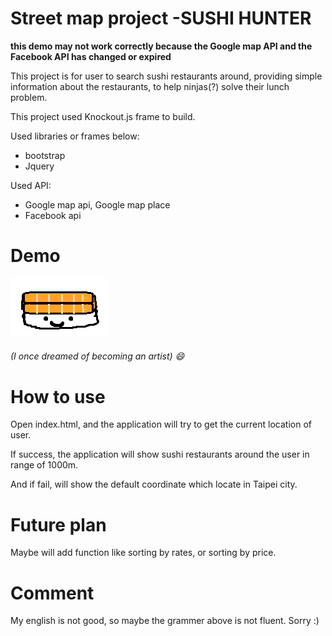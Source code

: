 Street map project -SUSHI HUNTER
===============================

**this demo may not work correctly because the Google map API and the Facebook API has changed or expired**

This project is for user to search sushi restaurants around, providing simple information about the restaurants, to help ninjas(?) solve their lunch problem.

This project used Knockout.js frame to build. 

Used libraries or frames below:
*  bootstrap
*  Jquery

Used API:
* Google map api, Google map place
* Facebook api

Demo
==============================
[![Sushi](icon.png)](https://henry32144.github.io/Street-Map-Project/)

###### (I once dreamed of becoming an artist) :smile:

How to use
==============================
Open index.html, and the application will try to get the current location of user.

If success, the application will show sushi restaurants around the user in range of 1000m.

And if fail, will show the default coordinate which locate in Taipei city.

Future plan
==============================
Maybe will add function like sorting by rates, or sorting by price.

Comment
==============================
My english is not good, so maybe the grammer above is not fluent. Sorry :)
